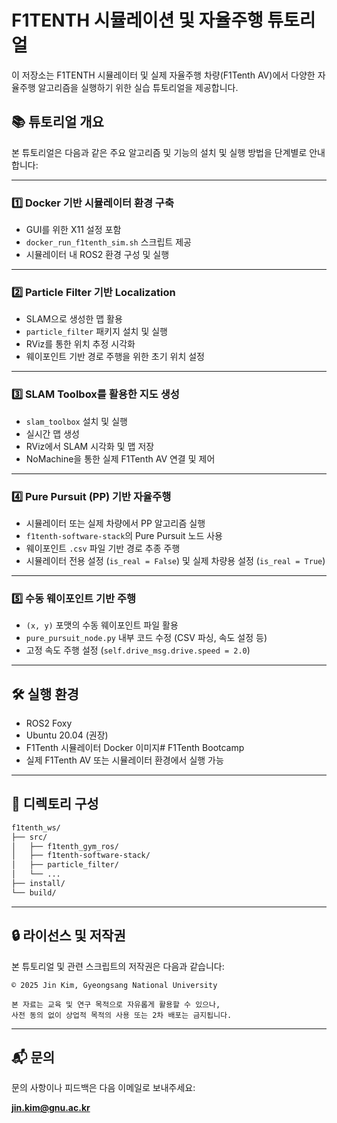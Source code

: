 # F1TENTH 시뮬레이션 및 자율주행 튜토리얼

이 저장소는 F1TENTH 시뮬레이터 및 실제 자율주행 차량(F1Tenth AV)에서 다양한 자율주행 알고리즘을 실행하기 위한 실습 튜토리얼을 제공합니다.

## 📚 튜토리얼 개요

본 튜토리얼은 다음과 같은 주요 알고리즘 및 기능의 설치 및 실행 방법을 단계별로 안내합니다:

---

### 1️⃣ **Docker 기반 시뮬레이터 환경 구축**

- GUI를 위한 X11 설정 포함
- `docker_run_f1tenth_sim.sh` 스크립트 제공
- 시뮬레이터 내 ROS2 환경 구성 및 실행

---

### 2️⃣ **Particle Filter 기반 Localization**

- SLAM으로 생성한 맵 활용
- `particle_filter` 패키지 설치 및 실행
- RViz를 통한 위치 추정 시각화
- 웨이포인트 기반 경로 주행을 위한 초기 위치 설정

---

### 3️⃣ **SLAM Toolbox를 활용한 지도 생성**

- `slam_toolbox` 설치 및 실행
- 실시간 맵 생성
- RViz에서 SLAM 시각화 및 맵 저장
- NoMachine을 통한 실제 F1Tenth AV 연결 및 제어

---

### 4️⃣ **Pure Pursuit (PP) 기반 자율주행**

- 시뮬레이터 또는 실제 차량에서 PP 알고리즘 실행
- `f1tenth-software-stack`의 Pure Pursuit 노드 사용
- 웨이포인트 `.csv` 파일 기반 경로 추종 주행
- 시뮬레이터 전용 설정 (`is_real = False`) 및 실제 차량용 설정 (`is_real = True`)

---

### 5️⃣ **수동 웨이포인트 기반 주행**

- `(x, y)` 포맷의 수동 웨이포인트 파일 활용
- `pure_pursuit_node.py` 내부 코드 수정 (CSV 파싱, 속도 설정 등)
- 고정 속도 주행 설정 (`self.drive_msg.drive.speed = 2.0`)

---

## 🛠️ 실행 환경

- ROS2 Foxy
- Ubuntu 20.04 (권장)
- F1Tenth 시뮬레이터 Docker 이미지# F1Tenth Bootcamp  
- 실제 F1Tenth AV 또는 시뮬레이터 환경에서 실행 가능

---

## 📂 디렉토리 구성

```bash
f1tenth_ws/
├── src/
│   ├── f1tenth_gym_ros/
│   ├── f1tenth-software-stack/
│   ├── particle_filter/
│   └── ...
├── install/
└── build/ 
````

---

## 🔒 라이선스 및 저작권

본 튜토리얼 및 관련 스크립트의 저작권은 다음과 같습니다:

```
© 2025 Jin Kim, Gyeongsang National University

본 자료는 교육 및 연구 목적으로 자유롭게 활용할 수 있으나,
사전 동의 없이 상업적 목적의 사용 또는 2차 배포는 금지됩니다.
```

---

## 📬 문의

문의 사항이나 피드백은 다음 이메일로 보내주세요:

**[jin.kim@gnu.ac.kr](mailto:jin.kim@gnu.ac.kr)**

```




